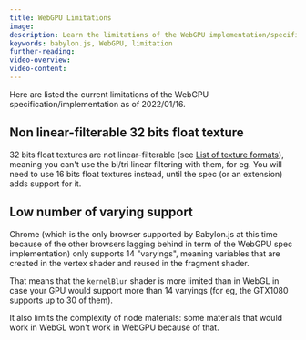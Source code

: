 ```yaml
---
title: WebGPU Limitations
image:
description: Learn the limitations of the WebGPU implementation/specification
keywords: babylon.js, WebGPU, limitation
further-reading:
video-overview:
video-content:
---
```


Here are listed the current limitations of the WebGPU specification/implementation as of 2022/01/16.

## Non linear-filterable 32 bits float texture

32 bits float textures are not linear-filterable (see [List of texture formats](https://www.w3.org/TR/webgpu/#plain-color-formats)), meaning you can't use the bi/tri linear filtering with them, for eg. You will need to use 16 bits float textures instead, until the spec (or an extension) adds support for it.

## Low number of varying support

Chrome (which is the only browser supported by Babylon.js at this time because of the other browsers lagging behind in term of the WebGPU spec implementation) only supports 14 "varyings", meaning variables that are created in the vertex shader and reused in the fragment shader.

That means that the `kernelBlur` shader is more limited than in WebGL in case your GPU would support more than 14 varyings (for eg, the GTX1080 supports up to 30 of them).

It also limits the complexity of node materials: some materials that would work in WebGL won't work in WebGPU because of that.
